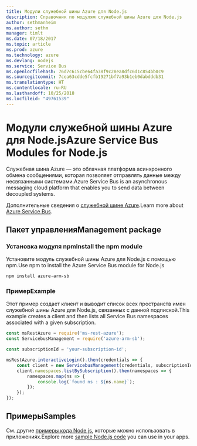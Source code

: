 ```yaml
---
title: Модули служебной шины Azure для Node.js
description: Справочник по модулям служебной шины Azure для Node.js
author: sethmanheim
ms.author: sethm
manager: timlt
ms.date: 07/18/2017
ms.topic: article
ms.prod: azure
ms.technology: azure
ms.devlang: nodejs
ms.service: Service Bus
ms.openlocfilehash: 76d7c615cbe64fa38f9c28ea8dfc6d1c854bb0c9
ms.sourcegitcommit: 7cea63cdde5fcfb19271bf7a93b1eb0dabdddb31
ms.translationtype: HT
ms.contentlocale: ru-RU
ms.lasthandoff: 10/25/2018
ms.locfileid: "49761539"
---
```

# <a name="azure-service-bus-modules-for-nodejs"></a><span data-ttu-id="aa3ef-103">Модули служебной шины Azure для Node.js</span><span class="sxs-lookup"><span data-stu-id="aa3ef-103">Azure Service Bus Modules for Node.js</span></span>

<span data-ttu-id="aa3ef-104">Служебная шина Azure — это облачная платформа асинхронного обмена сообщениями, которая позволяет отправлять данные между несвязанными системами.</span><span class="sxs-lookup"><span data-stu-id="aa3ef-104">Azure Service Bus is an asynchronous messaging cloud platform that enables you to send data between decoupled systems.</span></span>

<span data-ttu-id="aa3ef-105">Дополнительные сведения о [служебной шине Azure](https://docs.microsoft.com/azure/service-bus-messaging/service-bus-messaging-overview).</span><span class="sxs-lookup"><span data-stu-id="aa3ef-105">Learn more about [Azure Service Bus](https://docs.microsoft.com/azure/service-bus-messaging/service-bus-messaging-overview).</span></span>

## <a name="management-package"></a><span data-ttu-id="aa3ef-106">Пакет управления</span><span class="sxs-lookup"><span data-stu-id="aa3ef-106">Management package</span></span>

### <a name="install-the-npm-module"></a><span data-ttu-id="aa3ef-107">Установка модуля npm</span><span class="sxs-lookup"><span data-stu-id="aa3ef-107">Install the npm module</span></span>

<span data-ttu-id="aa3ef-108">Установите модуль служебной шины Azure для Node.js с помощью npm.</span><span class="sxs-lookup"><span data-stu-id="aa3ef-108">Use npm to install the Azure Service Bus module for Node.js</span></span>

```bash
npm install azure-arm-sb
```

### <a name="example"></a><span data-ttu-id="aa3ef-109">Пример</span><span class="sxs-lookup"><span data-stu-id="aa3ef-109">Example</span></span>

<span data-ttu-id="aa3ef-110">Этот пример создает клиент и выводит список всех пространств имен служебной шины Azure для Node.js, связанных с данной подпиской.</span><span class="sxs-lookup"><span data-stu-id="aa3ef-110">This example creates a client and then lists all Service Bus namespaces associated with a given subscription.</span></span>

```javascript
const msRestAzure = require('ms-rest-azure');
const ServicebusManagement = require('azure-arm-sb');

const subscriptionId = 'your-subscription-id';

msRestAzure.interactiveLogin().then(credentials => {
    const client = new ServicebusManagement(credentials, subscriptionId);
    client.namespaces.listBySubscription().then(namespaces => {
        namespaces.map(ns => {
            console.log(`found ns : ${ns.name}`);
        });
    });
});
```

## <a name="samples"></a><span data-ttu-id="aa3ef-111">Примеры</span><span class="sxs-lookup"><span data-stu-id="aa3ef-111">Samples</span></span>

<span data-ttu-id="aa3ef-112">См. другие [примеры кода Node.js](https://azure.microsoft.com/resources/samples/?platform=nodejs), которые можно использовать в приложениях.</span><span class="sxs-lookup"><span data-stu-id="aa3ef-112">Explore more [sample Node.js code](https://azure.microsoft.com/resources/samples/?platform=nodejs) you can use in your apps.</span></span>
